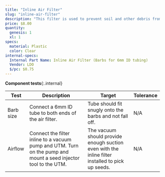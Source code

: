 ```yaml
---
title: "Inline Air Filter"
slug: "inline-air-filter"
description: "This filter is used to prevent soil and other debris from entering the vacuum pump."
price: $8.00
quantity:
  genesis: 1
  xl: 1
specs:
  material: Plastic
  color: Clear
internal-specs:
  Internal Part Name: Inline Air Filter (Barbs for 6mm ID tubing)
  Vendor: LDO
  $/pc: $0.75
---
```


**Component tests**{:.internal}

|Test         |Description  |Target       |Tolerance    |
|-------------|-------------|-------------|-------------|
|Barb size    |Connect a 6mm ID tube to both ends of the air filter.|Tube should fit snugly onto the barbs and not fall off.|N/A
|Airflow      |Connect the filter inline to a vacuum pump and UTM. Turn on the pump and mount a seed injector tool to the UTM.|The vacuum should provide enough suction even with the inline filter installed to pick up seeds.|N/A